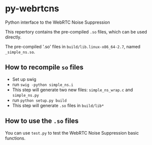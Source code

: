 # py-webrtcns
Python interface to the WebRTC Noise Suppression  

This repertory contains the pre-compiled `.so` files, which can be used directly.  

The pre-compiled '.so' files in `build/lib.linux-x86_64-2.7`, named `_simple_ns.so`.

## How to recompile `so` files  

- Set up swig
- run `swig -python simple_ns.i`
 - This step will generate two new files: `simple_ns_wrap.c` and `simple_ns.py`  
- run `python setup.py build`  
 - This step will generate `.so` files in `build/lib*`  

## How to use the `.so` files  

You can use `test.py` to test the WebRTC Noise Suppression basic functions.